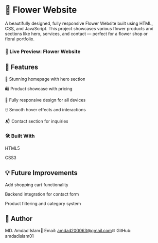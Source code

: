 #  🌸 Flower Website

A beautifully designed, fully responsive Flower Website built using HTML, CSS, and JavaScript. This project showcases various flower products and sections like hero, 
services, and contact — perfect for a flower shop or floral portfolio.

###  🔗 Live Preview: Flower Website

##  🚀 Features

🌼 Stunning homepage with hero section

🛍️ Product showcase with pricing

📱 Fully responsive design for all devices

🖱️ Smooth hover effects and interactions

📬 Contact section for inquiries

###  🛠️ Built With

HTML5

CSS3

##  💡 Future Improvements

Add shopping cart functionality

Backend integration for contact form

Product filtering and category system

##  🙌 Author

MD. Amdad Islam📧 Email: amdad200063@gmail.com🌐 GitHub: amdadislam01
